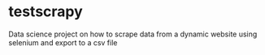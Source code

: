 # testscrapy
Data science project on how to scrape data from a dynamic website using selenium and export to a csv file
